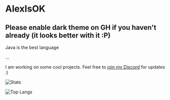 # AlexIsOK

## Please enable dark theme on GH if you haven't already (it looks better with it :P)

Java is the best language

...

I am working on some cool projects.  Feel free to [join my Discord](https://discord.alexisok.dev) for updates :)


![Stats](https://github-readme-stats.vercel.app/api?username=alexisok&theme=midnight-purple&show_icons=true)

![Top Langs](https://github-readme-stats.vercel.app/api/top-langs/?username=alexisok&theme=midnight-purple&hide=html,css&layout=compact)

